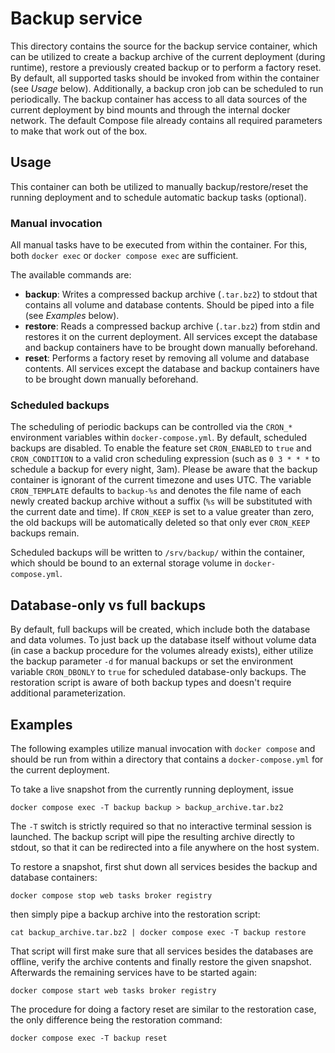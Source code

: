 # Backup service
This directory contains the source for the backup service container, which can be utilized to create a backup archive of the current deployment (during runtime), restore a previously created backup or to perform a factory reset. By default, all supported tasks should be invoked from within the container (see <em>Usage</em> below). Additionally, a backup cron job can be scheduled to run periodically. The backup container has access to all data sources of the current deployment by bind mounts and through the internal docker network. The default Compose file already contains all required parameters to make that work out of the box.

## Usage
This container can both be utilized to manually backup/restore/reset the running deployment and to schedule automatic backup tasks (optional).

### Manual invocation
All manual tasks have to be executed from within the container. For this, both `docker exec` or `docker compose exec` are sufficient.

The available commands are:

* **backup**: Writes a compressed backup archive (`.tar.bz2`) to stdout that contains all volume and database contents. Should be piped into a file (see <em>Examples</em> below).
* **restore**: Reads a compressed backup archive (`.tar.bz2`) from stdin and restores it on the current deployment. All services except the database and backup containers have to be brought down manually beforehand.
* **reset**: Performs a factory reset by removing all volume and database contents. All services except the database and backup containers have to be brought down manually beforehand.

### Scheduled backups
The scheduling of periodic backups can be controlled via the `CRON_*` environment variables within `docker-compose.yml`. By default, scheduled backups are disabled. To enable the feature set `CRON_ENABLED` to `true` and `CRON_CONDITION` to a valid cron scheduling expression (such as `0 3 * * *` to schedule a backup for every night, 3am). Please be aware that the backup container is ignorant of the current timezone and uses UTC. The variable `CRON_TEMPLATE` defaults to `backup-%s` and denotes the file name of each newly created backup archive without a suffix (`%s` will be substituted with the current date and time). If `CRON_KEEP` is set to a value greater than zero, the old backups will be automatically deleted so that only ever `CRON_KEEP` backups remain.

Scheduled backups will be written to `/srv/backup/` within the container, which should be bound to an external storage volume in `docker-compose.yml`.

## Database-only vs full backups
By default, full backups will be created, which include both the database and data volumes. To just back up the database itself without volume data (in case a backup procedure for the volumes already exists), either utilize the backup parameter `-d` for manual backups or set the environment variable `CRON_DBONLY` to `true` for scheduled database-only backups. The restoration script is aware of both backup types and doesn't require additional parameterization.

## Examples
The following examples utilize manual invocation with `docker compose` and should be run from within a directory that contains a `docker-compose.yml` for the current deployment.

To take a live snapshot from the currently running deployment, issue

`docker compose exec -T backup backup > backup_archive.tar.bz2`

The `-T` switch is strictly required so that no interactive terminal session is launched. The backup script will pipe the resulting archive directly to stdout, so that it can be redirected into a file anywhere on the host system.

To restore a snapshot, first shut down all services besides the backup and database containers:

`docker compose stop web tasks broker registry`

then simply pipe a backup archive into the restoration script:

`cat backup_archive.tar.bz2 | docker compose exec -T backup restore`

That script will first make sure that all services besides the databases are offline, verify the archive contents and finally restore the given snapshot. Afterwards the remaining services have to be started again:

`docker compose start web tasks broker registry`

The procedure for doing a factory reset are similar to the restoration case, the only difference being the restoration command:

`docker compose exec -T backup reset`
